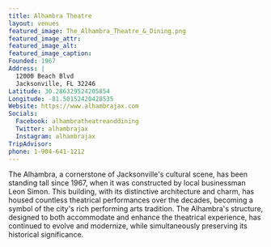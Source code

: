 ```yaml
---
title: Alhambra Theatre
layout: venues
featured_image: The_Alhambra_Theatre_&_Dining.png
featured_image_attr:
featured_image_alt:
featured_image_caption:
Founded: 1967
Address: |
  12000 Beach Blvd
  Jacksonville, FL 32246
Latitude: 30.286329524205854
Longitude: -81.50152420428535
Website: https://www.alhambrajax.com
Socials:
  Facebook: alhambratheatreanddining
  Twitter: alhambrajax
  Instagram: alhambrajax
TripAdvisor: 
phone: 1-904-641-1212
---
```

The Alhambra, a cornerstone of Jacksonville's cultural scene, has been standing tall since 1967, when it was constructed by local businessman Leon Simon. This building, with its distinctive architecture and charm, has housed countless theatrical performances over the decades, becoming a symbol of the city's rich performing arts tradition. The Alhambra's structure, designed to both accommodate and enhance the theatrical experience, has continued to evolve and modernize, while simultaneously preserving its historical significance.